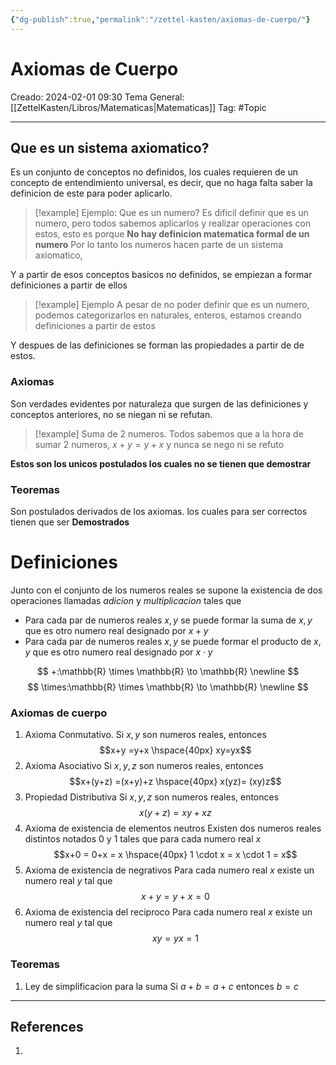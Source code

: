```yaml
---
{"dg-publish":true,"permalink":"/zettel-kasten/axiomas-de-cuerpo/"}
---
```



# Axiomas de Cuerpo
Creado: 2024-02-01 09:30
Tema General: [[ZettelKasten/Libros/Matematicas\|Matematicas]]
Tag: #Topic


___
## Que es un sistema axiomatico?

Es un conjunto de conceptos no definidos, los cuales requieren de un concepto de entendimiento universal, es decir, que no haga falta saber la definicion de este para poder aplicarlo.

>[!example] Ejemplo: Que es un numero?
>Es dificil definir que es un numero, pero todos sabemos aplicarlos y realizar operaciones con estos, esto es porque **No hay definicion matematica formal de un numero**
>Por lo tanto los numeros hacen parte de un sistema axiomatico,
> 

Y a partir de esos conceptos basicos no definidos, se empiezan a formar definiciones a partir de ellos
>[!example] Ejemplo
>A pesar de no poder definir que es un numero, podemos categorizarlos en naturales, enteros, estamos creando definiciones a partir de estos

Y despues de las definiciones  se forman las propiedades a partir de de estos.

### Axiomas

Son verdades evidentes por naturaleza que surgen de las definiciones y conceptos anteriores, no se niegan ni se refutan.

>[!example] Suma de 2 numeros.
> Todos sabemos que a la hora de sumar 2 numeros, $x + y = y+x$ y nunca se nego ni se refuto

**Estos son los unicos postulados los cuales no se tienen que demostrar**

### Teoremas

Son postulados derivados de los axiomas. los cuales para ser correctos tienen que ser **Demostrados**


# Definiciones

Junto con el conjunto de los numeros reales se supone la existencia de dos operaciones llamadas *adicion* y *multiplicacion* tales que 
- Para cada par de numeros reales $x, y$ se puede formar la suma de $x, y$ que es otro numero real designado por $x+y$
- Para cada par de numeros reales $x, y$ se puede formar el producto de $x, y$ que es otro numero real designado por $x \cdot y$

$$
+:\mathbb{R} \times \mathbb{R} \to \mathbb{R} \newline 
$$
$$
\times:\mathbb{R} \times \mathbb{R} \to \mathbb{R} \newline 
$$

### Axiomas de cuerpo

1. Axioma Conmutativo.
	Si $x,y$ son numeros reales, entonces $$x+y =y+x \hspace{40px} xy=yx$$
2. Axioma Asociativo
	 Si $x,y,z$ son numeros reales, entonces
	 $$x+(y+z) =(x+y)+z \hspace{40px} x(yz)= (xy)z$$
3. Propiedad Distributiva
	Si $x,y,z$ son numeros reales, entonces
	$$x(y+z) =xy+xz$$
4. Axioma de existencia de elementos neutros
	Existen dos numeros reales distintos notados $0$ y $1$ tales que para cada numero real $x$
	$$x+0 = 0+x = x \hspace{40px} 1 \cdot x = x \cdot 1 = x$$
5. Axioma de existencia de negrativos
	 Para cada numero real $x$ existe un numero real $y$ tal que 
	 $$x+y = y+x = 0$$
6. Axioma de existencia del reciproco
	 Para cada numero real $x$ existe un numero real $y$ tal que 
	 $$xy=yx=1$$
### Teoremas
1. Ley de simplificacion para la suma
	 Si $a+b = a+c$ entonces $b=c$
___
## References
1.